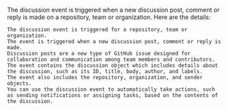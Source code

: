 The discussion event is triggered when a new discussion post, comment or reply is made on a repository, team or organization. Here are the details:

    The discussion event is triggered for a repository, team or organization.
    The event is triggered when a new discussion post, comment or reply is made.
    Discussion posts are a new type of GitHub issue designed for collaboration and communication among team members and contributors.
    The event contains the discussion object which includes details about the discussion, such as its ID, title, body, author, and labels.
    The event also includes the repository, organization, and sender objects.
    You can use the discussion event to automatically take actions, such as sending notifications or assigning tasks, based on the contents of the discussion.